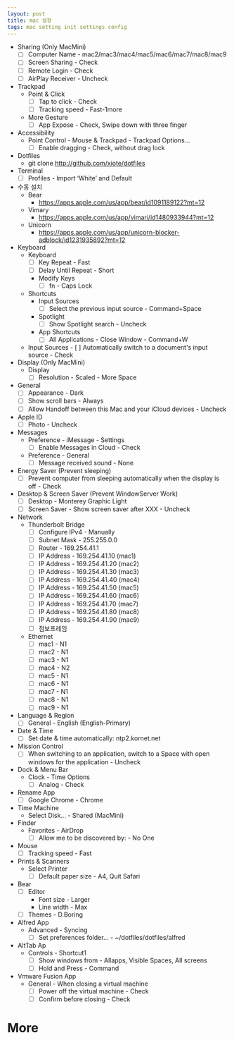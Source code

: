 ```yaml
---
layout: post
title: mac 설정
tags: mac setting init settings config
---
```

- Sharing (Only MacMini)
    - [ ]  Computer Name - mac2/mac3/mac4/mac5/mac6/mac7/mac8/mac9
    - [ ]  Screen Sharing - Check
    - [ ]  Remote Login - Check
    - [ ]  AirPlay Receiver - Uncheck
- Trackpad
    - Point & Click
        - [ ]  Tap to click - Check  
        - [ ]  Tracking speed - Fast-1more
    - More Gesture
        - [ ]  App Expose - Check, Swipe down with three finger
- Accessibility
    - Point Control - Mouse & Trackpad - Trackpad Options...
        - [ ]  Enable dragging - Check, without drag lock
- Dotfiles
    - git clone http://github.com/xiote/dotfiles
- Terminal
    - [ ]  Profiles - Import ‘White’ and Default
- 수동 설치
    - Bear
        - https://apps.apple.com/us/app/bear/id1091189122?mt=12
    - Vimary
        - https://apps.apple.com/us/app/vimari/id1480933944?mt=12
    - Unicorn
        - https://apps.apple.com/us/app/unicorn-blocker-adblock/id1231935892?mt=12
- Keyboard
    - Keyboard
        - [ ]  Key Repeat - Fast
        - [ ]  Delay Until Repeat - Short
        - Modify Keys
            - [ ]  fn - Caps Lock
    - Shortcuts
        - Input Sources
            - [ ]  Select the previous input source - Command+Space
        - Spotlight
            - [ ]  Show Spotlight search - Uncheck
        - App Shortcuts
            - [ ]  All Applications - Close Window - Command+W
     - Input Sources
            - [ ] Automatically switch to a document's input source - Check
- Display (Only MacMini)
    - Display
        - [ ]  Resolution - Scaled - More Space
- General
    - [ ]  Appearance - Dark
    - [ ]  Show scroll bars - Always
    - [ ]  Allow Handoff between this Mac and your iCloud devices - Uncheck <only mac1>
- Apple ID
    - [ ]  Photo - Uncheck
- Messages
    - Preference - iMessage - Settings
        - [ ] Enable Messages in Cloud - Check
    - Preference - General
        - [ ] Message received sound - None
- Energy Saver (Prevent sleeping)
    - [ ] Prevent computer from sleeping automatically when the display is off - Check
- Desktop & Screen Saver (Prevent WindowServer Work)
    - [ ] Desktop - Monterey Graphic Light
    - [ ] Screen Saver - Show screen saver after XXX - Uncheck
- Network
    - Thunderbolt Bridge
        - [ ] Configure IPv4 - Manually
        - [ ] Subnet Mask - 255.255.0.0
        - [ ] Router - 169.254.41.1
        - [ ] IP Address - 169.254.41.10 (mac1)
        - [ ] IP Address - 169.254.41.20 (mac2)
        - [ ] IP Address - 169.254.41.30 (mac3)
        - [ ] IP Address - 169.254.41.40 (mac4)
        - [ ] IP Address - 169.254.41.50 (mac5)
        - [ ] IP Address - 169.254.41.60 (mac6)
        - [ ] IP Address - 169.254.41.70 (mac7)
        - [ ] IP Address - 169.254.41.80 (mac8)
        - [ ] IP Address - 169.254.41.90 (mac9)
        - [ ] 점보프레임 
     - Ethernet
        - [ ] mac1 - N1
        - [ ] mac2 - N1
        - [ ] mac3 - N1
        - [ ] mac4 - N2
        - [ ] mac5 - N1
        - [ ] mac6 - N1
        - [ ] mac7 - N1
        - [ ] mac8 - N1
        - [ ] mac9 - N1
- Language & Region
    - [ ]  General - English (English-Primary)
- Date & Time
    - [ ]  Set date & time automatically: ntp2.kornet.net
- Mission Control
    - [ ]  When switching to an application, switch to a Space with open windows for the application - Uncheck
- Dock & Menu Bar
    - Clock - Time Options
        - [ ] Analog - Check
- Rename App
    - [ ] Google Chrome - Chrome
- Time Machine
    - Select Disk... - Shared (MacMini)
- Finder
    - Favorites - AirDrop
        - [ ] Allow me to be discovered by: - No One
- Mouse
    - [ ]  Tracking speed - Fast
- Prints & Scanners
    - Select Printer
        - [ ] Default paper size - A4, Quit Safari
- Bear
    - [ ] Editor 
        - Font size - Larger
        - Line width - Max
    - [ ] Themes - D.Boring
- Alfred App
    - Advanced - Syncing
        - [ ] Set preferences folder... - ~/dotfiles/dotfiles/alfred
- AltTab Ap
    - Controls - Shortcut1
        - [ ]  Show windows from - Allapps, Visible Spaces, All screens
        - [ ]  Hold and Press - Command
- Vmware Fusion App
    - General - When closing a virtual machine 
        - [ ]  Power off the virtual machine - Check
        - [ ]  Confirm before closing - Check            
# More

